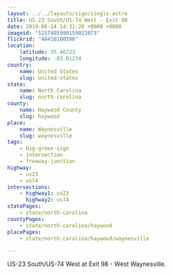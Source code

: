 ```yaml
---
layout: ../../layouts/sign/single.astro
title: US-23 South/US-74 West - Exit 98
date: 2019-06-24 14:31:20 +0000 +0000
imageid: "5157405998159022073"
flickrid: "48410100596"
location:
    latitude: 35.46723
    longitude: -83.01234
country:
    name: United States
    slug: united-states
state:
    name: North Carolina
    slug: north-carolina
county:
    name: Haywood County
    slug: haywood
place:
    name: Waynesville
    slug: waynesville
tags:
    - big-green-sign
    - intersection
    - freeway-junction
highway:
    - us23
    - us74
intersections:
    - highway1: us23
      highway2: us74
statePages:
    - state/north-carolina
countyPages:
    - state/north-carolina/haywood
placePages:
    - state/north-carolina/haywood/waynesville

---
```

US-23 South/US-74 West at Exit 98 - West Waynesville.